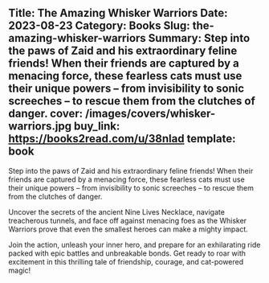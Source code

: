 Title: The Amazing Whisker Warriors
Date: 2023-08-23
Category: Books
Slug: the-amazing-whisker-warriors
Summary: Step into the paws of Zaid and his extraordinary feline friends! When their friends are captured by a menacing force, these fearless cats must use their unique powers – from invisibility to sonic screeches – to rescue them from the clutches of danger.
cover: /images/covers/whisker-warriors.jpg
buy_link: https://books2read.com/u/38nlad
template: book
---

Step into the paws of Zaid and his extraordinary feline friends! When their friends are captured by a menacing force, these fearless cats must use their unique powers – from invisibility to sonic screeches – to rescue them from the clutches of danger.

Uncover the secrets of the ancient Nine Lives Necklace, navigate treacherous tunnels, and face off against menacing foes as the Whisker Warriors prove that even the smallest heroes can make a mighty impact.

Join the action, unleash your inner hero, and prepare for an exhilarating ride packed with epic battles and unbreakable bonds. Get ready to roar with excitement in this thrilling tale of friendship, courage, and cat-powered magic!